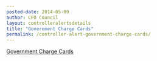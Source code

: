 ```yaml
---
posted-date: 2014-05-09
author: CFO Council
layout: controlleralertsdetails
title: "Government Charge Cards"
permalink: /controller-alert-government-charge-cards/
---
```


[Government Charge Cards](/assets/files/CONTROLLER-Alert-12-5-2014.pdf)
